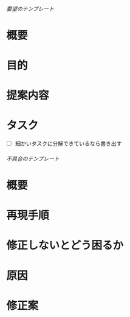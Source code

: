 ###### 要望のテンプレート
# 概要
# 目的
# 提案内容
# タスク
- [ ] 細かいタスクに分解できているなら書き出す

###### 不具合のテンプレート
# 概要
# 再現手順
# 修正しないとどう困るか
# 原因
# 修正案
